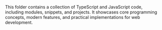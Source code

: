 This folder contains a collection of TypeScript and JavaScript code, including modules, snippets, and projects. It showcases core programming concepts, modern features, and practical implementations for web development.
